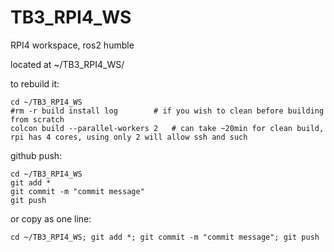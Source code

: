 # TB3_RPI4_WS

RPI4 workspace, ros2 humble

located at ~/TB3_RPI4_WS/

to rebuild it:

	cd ~/TB3_RPI4_WS
	#rm -r build install log 		# if you wish to clean before building from scratch
	colcon build --parallel-workers 2 	# can take ~20min for clean build, rpi has 4 cores, using only 2 will allow ssh and such

github push:

	cd ~/TB3_RPI4_WS
	git add *
	git commit -m "commit message"
	git push

or copy as one line:

	cd ~/TB3_RPI4_WS; git add *; git commit -m "commit message"; git push

